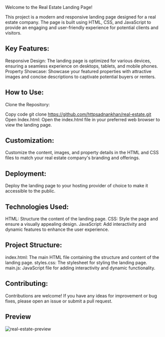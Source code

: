 Welcome to the Real Estate Landing Page!

This project is a modern and responsive landing page designed for a real estate company. The page is built using HTML, CSS, and JavaScript to provide an engaging and user-friendly experience for potential clients and visitors.

## Key Features:
Responsive Design: The landing page is optimized for various devices, ensuring a seamless experience on desktops, tablets, and mobile phones.
Property Showcase: Showcase your featured properties with attractive images and concise descriptions to captivate potential buyers or renters.
## How to Use:
Clone the Repository:

Copy code
git clone https://github.com/httpsadnankhan/real-estate.git
Open Index.html:
Open the index.html file in your preferred web browser to view the landing page.

## Customization:
Customize the content, images, and property details in the HTML and CSS files to match your real estate company's branding and offerings.

## Deployment:
Deploy the landing page to your hosting provider of choice to make it accessible to the public.

## Technologies Used:
HTML: Structure the content of the landing page.
CSS: Style the page and ensure a visually appealing design.
JavaScript: Add interactivity and dynamic features to enhance the user experience.
## Project Structure:
index.html: The main HTML file containing the structure and content of the landing page.
styles.css: The stylesheet for styling the landing page.
main.js: JavaScript file for adding interactivity and dynamic functionality.
## Contributing:
Contributions are welcome! If you have any ideas for improvement or bug fixes, please open an issue or submit a pull request.

## Preview

![real-estate-preview](https://github.com/httpsadnankhan/real-estate/assets/120323286/9b37f4b0-9f52-4067-9fd9-b11ef604caba)

